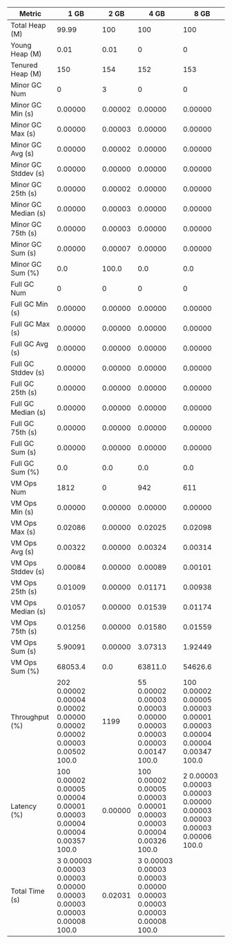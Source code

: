 | Metric | 1 GB | 2 GB | 4 GB | 8 GB |
|------|----|----|----|----|
| Total Heap (M) | 99.99 | 100 | 100 | 100 |
| Young Heap (M) | 0.01 | 0.01 | 0 | 0 |
| Tenured Heap (M) | 150 | 154 | 152 | 153 |
| Minor GC Num | 0 | 3 | 0 | 0 |
| Minor GC Min (s) | 0.00000 | 0.00002 | 0.00000 | 0.00000 |
| Minor GC Max (s) | 0.00000 | 0.00003 | 0.00000 | 0.00000 |
| Minor GC Avg (s) | 0.00000 | 0.00002 | 0.00000 | 0.00000 |
| Minor GC Stddev (s) | 0.00000 | 0.00000 | 0.00000 | 0.00000 |
| Minor GC 25th (s) | 0.00000 | 0.00002 | 0.00000 | 0.00000 |
| Minor GC Median (s) | 0.00000 | 0.00003 | 0.00000 | 0.00000 |
| Minor GC 75th (s) | 0.00000 | 0.00003 | 0.00000 | 0.00000 |
| Minor GC Sum (s) | 0.00000 | 0.00007 | 0.00000 | 0.00000 |
| Minor GC Sum (%) | 0.0 | 100.0 | 0.0 | 0.0 |
| Full GC Num | 0 | 0 | 0 | 0 |
| Full GC Min (s) | 0.00000 | 0.00000 | 0.00000 | 0.00000 |
| Full GC Max (s) | 0.00000 | 0.00000 | 0.00000 | 0.00000 |
| Full GC Avg (s) | 0.00000 | 0.00000 | 0.00000 | 0.00000 |
| Full GC Stddev (s) | 0.00000 | 0.00000 | 0.00000 | 0.00000 |
| Full GC 25th (s) | 0.00000 | 0.00000 | 0.00000 | 0.00000 |
| Full GC Median (s) | 0.00000 | 0.00000 | 0.00000 | 0.00000 |
| Full GC 75th (s) | 0.00000 | 0.00000 | 0.00000 | 0.00000 |
| Full GC Sum (s) | 0.00000 | 0.00000 | 0.00000 | 0.00000 |
| Full GC Sum (%) | 0.0 | 0.0 | 0.0 | 0.0 |
| VM Ops Num | 1812 | 0 | 942 | 611 |
| VM Ops Min (s) | 0.00000 | 0.00000 | 0.00000 | 0.00000 |
| VM Ops Max (s) | 0.02086 | 0.00000 | 0.02025 | 0.02098 |
| VM Ops Avg (s) | 0.00322 | 0.00000 | 0.00324 | 0.00314 |
| VM Ops Stddev (s) | 0.00084 | 0.00000 | 0.00089 | 0.00101 |
| VM Ops 25th (s) | 0.01009 | 0.00000 | 0.01171 | 0.00938 |
| VM Ops Median (s) | 0.01057 | 0.00000 | 0.01539 | 0.01174 |
| VM Ops 75th (s) | 0.01256 | 0.00000 | 0.01580 | 0.01559 |
| VM Ops Sum (s) | 5.90091 | 0.00000 | 3.07313 | 1.92449 |
| VM Ops Sum (%) | 68053.4 | 0.0 | 63811.0 | 54626.6 |
| Throughput (%) | 202	0.00002	0.00004	0.00002	0.00000	0.00002	0.00002	0.00003	0.00502	100.0 | 1199 | 55	0.00002	0.00003	0.00003	0.00000	0.00003	0.00003	0.00003	0.00147	100.0 | 100	0.00002	0.00005	0.00003	0.00001	0.00003	0.00004	0.00004	0.00347	100.0 |
| Latency (%) | 100	0.00002	0.00005	0.00004	0.00001	0.00003	0.00004	0.00004	0.00357	100.0 | 0.00000 | 100	0.00002	0.00005	0.00003	0.00001	0.00003	0.00003	0.00004	0.00326	100.0 | 2	0.00003	0.00003	0.00003	0.00000	0.00003	0.00003	0.00003	0.00006	100.0 |
| Total Time (s) | 3	0.00003	0.00003	0.00003	0.00000	0.00003	0.00003	0.00003	0.00008	100.0 | 0.02031 | 3	0.00003	0.00003	0.00003	0.00000	0.00003	0.00003	0.00003	0.00008	100.0 |  |
